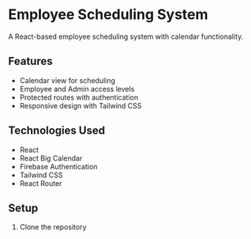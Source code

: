 # Employee Scheduling System

A React-based employee scheduling system with calendar functionality.

## Features

- Calendar view for scheduling
- Employee and Admin access levels
- Protected routes with authentication
- Responsive design with Tailwind CSS

## Technologies Used

- React
- React Big Calendar
- Firebase Authentication
- Tailwind CSS
- React Router

## Setup

1. Clone the repository 